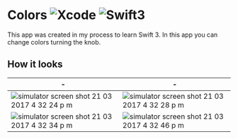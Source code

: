 # Colors ![Xcode](https://img.shields.io/badge/Xcode-8.2.1-green.svg) ![Swift3](https://img.shields.io/badge/swift-3.0.2-orange.svg)
This app was created in my process to learn Swift 3. In this app you can change colors turning the knob.

## How it looks

| -  | - |
| --------- | --------- |
| ![simulator screen shot 21 03 2017 4 32 24 p m](https://cloud.githubusercontent.com/assets/1808666/24172216/6b002834-0e55-11e7-8bb3-45d7baf303f9.png) | ![simulator screen shot 21 03 2017 4 32 28 p m](https://cloud.githubusercontent.com/assets/1808666/24172217/6b005aa2-0e55-11e7-8551-c8af8be95339.png) |
| ![simulator screen shot 21 03 2017 4 32 34 p m](https://cloud.githubusercontent.com/assets/1808666/24172214/6afc4d36-0e55-11e7-9d51-a28a5ac7e541.png) | ![simulator screen shot 21 03 2017 4 32 46 p m](https://cloud.githubusercontent.com/assets/1808666/24172215/6afcc0ea-0e55-11e7-8da5-5c35d00604c0.png) |
